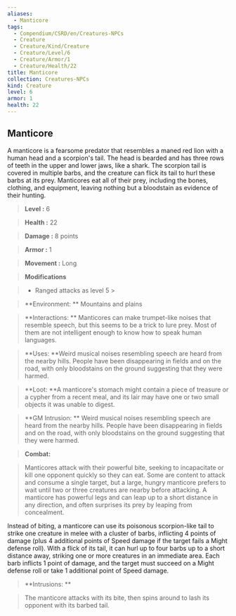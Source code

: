 ```yaml
---
aliases:
  - Manticore
tags:
  - Compendium/CSRD/en/Creatures-NPCs
  - Creature
  - Creature/Kind/Creature
  - Creature/Level/6
  - Creature/Armor/1
  - Creature/Health/22
title: Manticore
collection: Creatures-NPCs
kind: Creature
level: 6
armor: 1
health: 22
---
```

## Manticore    
A manticore is a fearsome predator that resembles a maned red lion with a human head and a scorpion's tail. The head is bearded and has three rows of teeth in the upper and lower jaws, like a shark. The scorpion tail is covered in multiple barbs, and the creature can flick its tail to hurl these barbs at its prey. Manticores eat all of their prey, including the bones, clothing, and equipment, leaving nothing but a bloodstain as evidence of their hunting.    
  
    
> **Level :** 6    
> **Health :** 22    
> **Damage :** 8 points    
> **Armor :** 1    
> **Movement :** Long    
> **Modifications**    
>- Ranged attacks as level 5 >  
>    
> **Environment: ** Mountains and plains    
> **Interactions: ** Manticores can make trumpet-like noises that resemble speech, but this seems to be a trick to lure prey. Most of them are not intelligent enough to know how to speak human languages.    
> **Uses: **Weird musical noises resembling speech are heard from the nearby hills. People have been disappearing in fields and on the road, with only bloodstains on the ground suggesting that they were harmed.    
> **Loot: **A manticore's stomach might contain a piece of treasure or a cypher from a recent meal, and its lair may have one or two small objects it was unable to digest.    
> **GM Intrusion: ** Weird musical noises resembling speech are heard from the nearby hills. People have been disappearing in fields and on the road, with only bloodstains on the ground suggesting that they were harmed.    
  
> **Combat:**   
> Manticores attack with their powerful bite, seeking to incapacitate or kill one opponent quickly so they can eat. Some are content to attack and consume a single target, but a large, hungry manticore prefers to wait until two or three creatures are nearby before attacking. A manticore has powerful legs and can leap up to a short distance in any direction, and often surprises its prey by leaping from concealment.   
Instead of biting, a manticore can use its poisonous scorpion-like tail to strike one creature in melee with a cluster of barbs, inflicting 4 points of damage (plus 4 additional points of Speed damage if the target fails a Might defense roll). With a flick of its tail, it can hurl up to four barbs up to a short distance away, striking one or more creatures in an immediate area. Each barb inflicts 1 point of damage, and the target must succeed on a Might defense roll or take 1 additional point of Speed damage.    
    
  
> **Intrusions: **   
> The manticore attacks with its bite, then spins around to lash its opponent with its barbed tail.    
